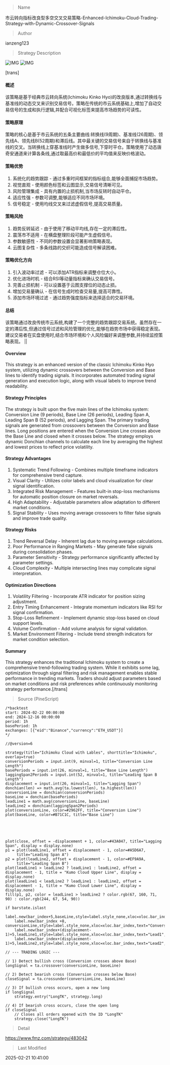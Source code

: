 
> Name

市云转向指标改良型多空交叉交易策略-Enhanced-Ichimoku-Cloud-Trading-Strategy-with-Dynamic-Crossover-Signals

> Author

ianzeng123

> Strategy Description

![IMG](https://www.fmz.com/upload/asset/2d895a5f44f778d51a43a.png)
![IMG](https://www.fmz.com/upload/asset/2d8441b437b6d93ecf473.png)




[trans]
#### 概述
该策略是基于经典市云转向系统(Ichimoku Kinko Hyo)的改良版本,通过转换线与基准线的动态交叉来识别交易信号。策略在传统的市云系统基础上,增加了自动交易信号的生成和执行逻辑,并配合可视化标签来提高市场趋势的可读性。

#### 策略原理
策略的核心是基于市云系统的五条主要曲线:转换线(9周期)、基准线(26周期)、领先线A、领先线B(52周期)和滞后线。其中最关键的交易信号来自于转换线与基准线的交叉。当转换线上穿基准线时产生做多信号,下穿时平仓。策略使用了动态唐奇安通道来计算各条线,通过取最高价和最低价的平均值来反映价格波动。

#### 策略优势
1. 系统化的趋势跟踪 - 通过多重时间框架的指标组合,能够全面捕捉市场趋势。
2. 视觉直观 - 使用颜色标签和云图显示,交易信号清晰可见。
3. 风险管理集成 - 具有内置的止损机制,当市场反转时自动平仓。
4. 适应性强 - 参数可调整,能够适应不同市场环境。
5. 信号稳定 - 使用均线交叉来过滤虚假信号,提高交易质量。

#### 策略风险
1. 趋势反转延迟 - 由于使用了移动平均线,存在一定的滞后性。
2. 震荡市不适用 - 在横盘整理阶段可能产生虚假信号。
3. 参数敏感性 - 不同的参数设置会显著影响策略表现。
4. 云图复杂性 - 多条线路的交织可能造成信号解读困难。

#### 策略优化方向
1. 引入波动率过滤 - 可以添加ATR指标来调整仓位大小。
2. 优化进场时机 - 结合RSI等动量指标来确认交易信号。
3. 完善止损机制 - 可以设置基于云图支撑位的动态止损。
4. 增加交易量确认 - 在信号生成时检查交易量,提高可靠性。
5. 添加市场环境过滤 - 通过趋势强度指标来选择适合的交易环境。

#### 总结
该策略通过改良传统市云系统,构建了一个完整的趋势跟踪交易系统。虽然存在一定的滞后性,但通过信号过滤和风险管理的优化,能够在趋势市场中获得稳定表现。建议交易者在实盘使用时,结合市场环境和个人风险偏好来调整参数,并持续监控策略表现。 ||

#### Overview
This strategy is an enhanced version of the classic Ichimoku Kinko Hyo system, utilizing dynamic crossovers between the Conversion and Base lines to identify trading signals. It incorporates automated trading signal generation and execution logic, along with visual labels to improve trend readability.

#### Strategy Principles
The strategy is built upon the five main lines of the Ichimoku system: Conversion Line (9 periods), Base Line (26 periods), Leading Span A, Leading Span B (52 periods), and Lagging Span. The primary trading signals are generated from crossovers between the Conversion and Base lines. Long positions are entered when the Conversion Line crosses above the Base Line and closed when it crosses below. The strategy employs dynamic Donchian channels to calculate each line by averaging the highest and lowest prices to reflect price volatility.

#### Strategy Advantages
1. Systematic Trend Following - Combines multiple timeframe indicators for comprehensive trend capture.
2. Visual Clarity - Utilizes color labels and cloud visualization for clear signal identification.
3. Integrated Risk Management - Features built-in stop-loss mechanisms for automatic position closure on market reversals.
4. High Adaptability - Adjustable parameters allow adaptation to different market conditions.
5. Signal Stability - Uses moving average crossovers to filter false signals and improve trade quality.

#### Strategy Risks
1. Trend Reversal Delay - Inherent lag due to moving average calculations.
2. Poor Performance in Ranging Markets - May generate false signals during consolidation phases.
3. Parameter Sensitivity - Strategy performance significantly affected by parameter settings.
4. Cloud Complexity - Multiple intersecting lines may complicate signal interpretation.

#### Optimization Directions
1. Volatility Filtering - Incorporate ATR indicator for position sizing adjustment.
2. Entry Timing Enhancement - Integrate momentum indicators like RSI for signal confirmation.
3. Stop-Loss Refinement - Implement dynamic stop-loss based on cloud support levels.
4. Volume Confirmation - Add volume analysis for signal validation.
5. Market Environment Filtering - Include trend strength indicators for market condition selection.

#### Summary
This strategy enhances the traditional Ichimoku system to create a comprehensive trend-following trading system. While it exhibits some lag, optimization through signal filtering and risk management enables stable performance in trending markets. Traders should adjust parameters based on market conditions and risk preferences while continuously monitoring strategy performance.[/trans]



> Source (PineScript)

``` pinescript
/*backtest
start: 2024-02-22 00:00:00
end: 2024-12-16 00:00:00
period: 1h
basePeriod: 1h
exchanges: [{"eid":"Binance","currency":"ETH_USDT"}]
*/

//@version=6

strategy(title="Ichimoku Cloud with Lables", shorttitle="Ichimoku", overlay=true)
conversionPeriods = input.int(9, minval=1, title="Conversion Line Length")
basePeriods = input.int(26, minval=1, title="Base Line Length")
laggingSpan2Periods = input.int(52, minval=1, title="Leading Span B Length")
displacement = input.int(26, minval=1, title="Lagging Span")
donchian(len) => math.avg(ta.lowest(len), ta.highest(len))
conversionLine = donchian(conversionPeriods)
baseLine = donchian(basePeriods)
leadLine1 = math.avg(conversionLine, baseLine)
leadLine2 = donchian(laggingSpan2Periods)
plot(conversionLine, color=#2962FF, title="Conversion Line")
plot(baseLine, color=#B71C1C, title="Base Line")





plot(close, offset = -displacement + 1, color=#43A047, title="Lagging Span", display = display.none)
p1 = plot(leadLine1, offset = displacement - 1, color=#A5D6A7,
	 title="Leading Span A")
p2 = plot(leadLine2, offset = displacement - 1, color=#EF9A9A,
	 title="Leading Span B")
plot(leadLine1 > leadLine2 ? leadLine1 : leadLine2, offset = displacement - 1, title = "Kumo Cloud Upper Line", display = display.none) 
plot(leadLine1 < leadLine2 ? leadLine1 : leadLine2, offset = displacement - 1, title = "Kumo Cloud Lower Line", display = display.none) 
fill(p1, p2, color = leadLine1 > leadLine2 ? color.rgb(67, 160, 71, 90) : color.rgb(244, 67, 54, 90))

if barstate.islast
    label.new(bar_index+5,baseLine,style=label.style_none,xloc=xloc.bar_index,text="Base",color=color.white,textcolor=#B71C1C)
    label.new(bar_index +8, conversionLine,style=label.style_none,xloc=xloc.bar_index,text="Conversion",color=color.white,textcolor=#2962FF)
	label.new(bar_index+(displacement-1)+5,leadLine1,style=label.style_none,xloc=xloc.bar_index,text="Lead1",color=color.white,textcolor=#A5D6A7)
	label.new(bar_index+(displacement-1)+5,leadLine2,style=label.style_none,xloc=xloc.bar_index,text="Lead2",color=color.white,textcolor=#EF9A9A)

// --- TRADING LOGIC ---

// 1) Detect bullish cross (Conversion crosses above Base)
longSignal = ta.crossover(conversionLine, baseLine)

// 2) Detect bearish cross (Conversion crosses below Base)
closeSignal = ta.crossunder(conversionLine, baseLine)

// 3) If bullish cross occurs, open a new long
if longSignal
    strategy.entry("LongTK", strategy.long)

// 4) If bearish cross occurs, close the open long
if closeSignal
    // Closes all orders opened with the ID "LongTK"
    strategy.close("LongTK")

```

> Detail

https://www.fmz.com/strategy/483042

> Last Modified

2025-02-21 10:41:00
